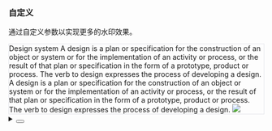 ### 自定义

通过自定义参数以实现更多的水印效果。

<div class="cell-demo vp-raw">
  <yc-form
    size="small"
    :model="form"
    auto-label-width>
    <yc-row :gutter="16">
      <yc-col :span="24">
        <yc-form-item
          field="rotate"
          label="rotate">
          <yc-slider
            v-model="form.rotate"
            :min="-180"
            :max="180" />
        </yc-form-item>
      </yc-col>
      <yc-col :span="12">
        <yc-form-item label="gap">
          <yc-input-group>
            <yc-input-number
              v-model="form.gap[0]"
              placeholder="gap[x]"
              :min="0" />
            <yc-input-number
              v-model="form.gap[1]"
              placeholder="gap[y]"
              :min="0" />
          </yc-input-group>
        </yc-form-item>
      </yc-col>
      <yc-col :span="12">
        <yc-form-item label="offset">
          <yc-input-group>
            <yc-input-number
              v-model="form.offset[0]"
              placeholder="offsetLeft" />
            <yc-input-number
              v-model="form.offset[1]"
              placeholder="offsetTop" />
          </yc-input-group>
        </yc-form-item>
      </yc-col>
      <yc-col :span="12">
        <yc-form-item label="fontSize">
          <yc-input-number
            v-model="form.font.fontSize"
            mode="button" />
        </yc-form-item>
      </yc-col>
      <yc-col :span="12">
        <yc-form-item label="zIndex">
          <yc-input-number
            v-model="form.zIndex"
            mode="button" />
        </yc-form-item>
      </yc-col>
      <yc-col :span="6">
        <yc-form-item label="repeat">
          <yc-switch v-model="form.repeat" />
        </yc-form-item>
      </yc-col>
      <yc-col :span="6">
        <yc-form-item label="staggered">
          <yc-switch v-model="form.staggered" />
        </yc-form-item>
      </yc-col>
    </yc-row>
  </yc-form>
  <yc-watermark
    content="yc-design"
    v-bind="form">
    <div style="width: 100%; border: 1px solid #e5e6eb; box-sizing: border-box">
      <yc-typography-title :heading="5"> Design system </yc-typography-title>
      <yc-typography>
        <yc-typography-paragraph>
          A design is a plan or specification for the construction of an object
          or system or for the implementation of an activity or process, or the
          result of that plan or specification in the form of a prototype,
          product or process. The verb to design expresses the process of
          developing a design.
        </yc-typography-paragraph>
        <yc-typography-paragraph>
          A design is a plan or specification for the construction of an object
          or system or for the implementation of an activity or process, or the
          result of that plan or specification in the form of a prototype,
          product or process. The verb to design expresses the process of
          developing a design.
        </yc-typography-paragraph>
      </yc-typography>
      <img
        style="position: relative; z-index: 7"
        src="https://p1-yc-byteimg.com/tos-cn-i-uwbnlip3yd/24e0dd27418d2291b65db1b21aa62254.png~tplv-uwbnlip3yd-webp.webp" />
    </div>
  </yc-watermark>
</div>

<script setup>
import { reactive } from 'vue';
import { Form as YcForm, FormItem as YcFormItem } from '@arco-design/web-vue';
const form = reactive({
  rotate: 0,
  gap: [50, 50],
  offset: [],
  font: { fontSize: 16 },
  zIndex: 6,
  repeat: true,
  staggered: true,
});
</script>

<details>
<summary>
 <button class="code-btn"  >
    <icon-code />
 </button>
</summary>

```vue
<template>
  <yc-form
    size="small"
    :model="form"
    auto-label-width>
    <yc-row :gutter="16">
      <yc-col :span="24">
        <yc-form-item
          field="rotate"
          label="rotate">
          <yc-slider
            v-model="form.rotate"
            :min="-180"
            :max="180" />
        </yc-form-item>
      </yc-col>
      <yc-col :span="12">
        <yc-form-item label="gap">
          <yc-input-group>
            <yc-input-number
              v-model="form.gap[0]"
              placeholder="gap[x]"
              :min="0" />
            <yc-input-number
              v-model="form.gap[1]"
              placeholder="gap[y]"
              :min="0" />
          </yc-input-group>
        </yc-form-item>
      </yc-col>
      <yc-col :span="12">
        <yc-form-item label="offset">
          <yc-input-group>
            <yc-input-number
              v-model="form.offset[0]"
              placeholder="offsetLeft" />
            <yc-input-number
              v-model="form.offset[1]"
              placeholder="offsetTop" />
          </yc-input-group>
        </yc-form-item>
      </yc-col>
      <yc-col :span="12">
        <yc-form-item label="fontSize">
          <yc-input-number
            v-model="form.font.fontSize"
            mode="button" />
        </yc-form-item>
      </yc-col>
      <yc-col :span="12">
        <yc-form-item label="zIndex">
          <yc-input-number
            v-model="form.zIndex"
            mode="button" />
        </yc-form-item>
      </yc-col>
      <yc-col :span="6">
        <yc-form-item label="repeat">
          <yc-switch v-model="form.repeat" />
        </yc-form-item>
      </yc-col>
      <yc-col :span="6">
        <yc-form-item label="staggered">
          <yc-switch v-model="form.staggered" />
        </yc-form-item>
      </yc-col>
    </yc-row>
  </yc-form>
  <yc-watermark
    content="yc-design"
    v-bind="form">
    <div style="width: 100%; border: 1px solid #e5e6eb; box-sizing: border-box">
      <yc-typography-title :heading="5"> Design system </yc-typography-title>
      <yc-typography>
        <yc-typography-paragraph>
          A design is a plan or specification for the construction of an object
          or system or for the implementation of an activity or process, or the
          result of that plan or specification in the form of a prototype,
          product or process. The verb to design expresses the process of
          developing a design.
        </yc-typography-paragraph>
        <yc-typography-paragraph>
          A design is a plan or specification for the construction of an object
          or system or for the implementation of an activity or process, or the
          result of that plan or specification in the form of a prototype,
          product or process. The verb to design expresses the process of
          developing a design.
        </yc-typography-paragraph>
      </yc-typography>
      <img
        style="position: relative; z-index: 7"
        src="https://p1-yc-byteimg.com/tos-cn-i-uwbnlip3yd/24e0dd27418d2291b65db1b21aa62254.png~tplv-uwbnlip3yd-webp.webp" />
    </div>
  </yc-watermark>
</template>

<script setup>
import { reactive } from 'vue';
import { Form as YcForm, FormItem as YcFormItem } from '@arco-design/web-vue';
const form = reactive({
  rotate: 0,
  gap: [50, 50],
  offset: [],
  font: { fontSize: 16 },
  zIndex: 6,
  repeat: true,
  staggered: true,
});
</script>
```

</details>
